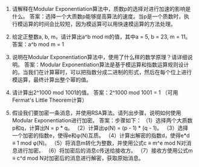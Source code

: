 

1. 请解释在Modular Exponentiation算法中，质数p的选择对进行加速的影响是什么。
答案：选择一个大质数p能够提高算法的速度。当p是一个质数时，执行模运算的时间会比较短，因为模运算可以用快速模运算的方法处理。

2. 给定正整数a, b, m，请计算出a^b mod m的值，其中a = 5, b = 23, m = 11。
答案：a^b mod m = 1

3. 说明在Modular Exponentiation算法中，使用了什么样的数学原理？请详细说明。
答案：Modular Exponentiation算法是基于模运算和指数运算规则设计的。当我们在计算幂时，可以把指数分成二进制的形式，然后在每个位上进行模运算，最终计算出整个幂的值。

4. 请计算出2^1000 mod 1001的值。
答案：2^1000 mod 1001 = 1 （可用Fermat's Little Theorem计算）

5. 假设我们要加密一条消息，并使用RSA算法。请列出步骤，说明如何使用Modular Exponentiation进行加密。
答案：步骤如下：
（1）选择两个大质数p和q，计算出N = p * q。
（2）计算出φ(N) = (p - 1) * (q - 1)。
（3）选择一个加密的指数e，使得e和φ(N)互质。
（4）计算出解密的指数d，使得e*d ≡ 1 mod φ(N)。
（5）将消息m转化为整数，并使用公式c ≡ m^e mod N对消息进行加密。
（6）将加密后的消息c传送给接收方。
（7）接收方使用公式m ≡ c^d mod N对加密后的消息进行解密，获取原始消息。